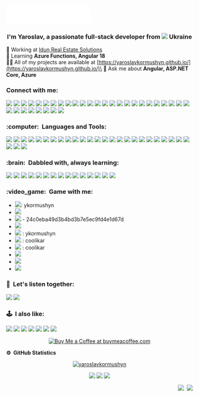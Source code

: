 <img src="images/svg/header_en.svg"></img>

<h3 align="center">I'm Yaroslav, a passionate full-stack developer from <img src="https://github.com/stevenrskelton/flag-icon/blob/master/svg/country-4x3/ua.svg" style="height:20px;" /> Ukraine</h3>

🔭 Working at [Idun Real Estate Solutions](https://idunrealestate.com/)\
🌱 Learning **Azure Functions, Angular 18**\
👨‍💻 All of my projects are available at [https://yaroslavkormushyn.github.io/](https://yaroslavkormushyn.github.io/)\
💬 Ask me about **Angular, ASP.NET Core, Azure**

<h3 align="left">Connect with me:</h3>

[<img src="https://img.shields.io/badge/gmail-%23D14836.svg?&style=for-the-badge&logo=gmail&logoColor=white">](mailto:ykormushyn@gmail.com?subject=Hi%20Yaroslav%20Kormushyn)
[<img src="https://img.shields.io/badge/facebook-%233B5998.svg?&style=for-the-badge&logo=facebook&logoColor=white">](https://www.facebook.com/therealyarko)
[<img src="https://img.shields.io/badge/instagram-%23dc2743.svg?&style=for-the-badge&logo=instagram&logoColor=white">](https://www.instagram.com/therealyarko/)
[<img src="https://img.shields.io/badge/linkedin-%230077B5.svg?&style=for-the-badge&logo=linkedin&logoColor=white">](https://linkedin.com/in/ykormushyn)
[<img src="https://img.shields.io/badge/dev.to-%230A0A0A.svg?&style=for-the-badge&logo=dev.to&logoColor=white">](https://dev.to/yaroslavkormushyn)
[<img src="https://img.shields.io/badge/-Stackoverflow-FE7A16?style=for-the-badge&logo=stack-overflow&logoColor=white">](https://stackoverflow.com/users/13977648)
[<img src="https://img.shields.io/badge/YouTube-%23FF0000.svg?style=for-the-badge&logo=YouTube&logoColor=white">](https://www.youtube.com/channel/UCN0kvXy7zvvYLzp8CpHInFw)
[<img src="https://img.shields.io/badge/XDA--Developers-%23AC6E2F.svg?style=for-the-badge&logo=XDA-Developers&logoColor=white">](https://forum.xda-developers.com/m/coolikar.8426699/)
[<img src="https://img.shields.io/badge/Reddit-%23FF4500.svg?style=for-the-badge&logo=Reddit&logoColor=white">](https://www.reddit.com/user/coolikar)
[<img src="https://img.shields.io/badge/Wikipedia-%23000000.svg?style=for-the-badge&logo=wikipedia&logoColor=white">](https://uk.wikipedia.org/wiki/%D0%9A%D0%BE%D1%80%D0%B8%D1%81%D1%82%D1%83%D0%B2%D0%B0%D1%87:YaroslavKormushyn)
[<img src="https://img.shields.io/badge/Codewars-B1361E?style=for-the-badge&logo=codewars&logoColor=grey">](https://www.codewars.com/users/ykormushyn)
[<img src="https://img.shields.io/badge/Duolingo-%234DC730.svg?style=for-the-badge&logo=Duolingo&logoColor=white">](https://www.duolingo.com/profile/ykormushyn)
[<img src="https://img.shields.io/badge/Microsoft_Learn-258ffa?style=for-the-badge&logo=microsoft&logoColor=white">](https://learn.microsoft.com/uk-ua/users/ykormushyn/)
[<img src="https://img.shields.io/badge/Liberapay-F6C915?style=for-the-badge&logo=liberapay&logoColor=black">](https://liberapay.com/ykormushyn/)
[<img src="https://img.shields.io/badge/Discord-%235865F2.svg?style=for-the-badge&logo=discord&logoColor=white">](https://discord.com/users/yaroslavkormushyn)
[<img src="https://img.shields.io/badge/Goodreads-F3F1EA?style=for-the-badge&logo=goodreads&logoColor=372213">]()
[<img src="https://img.shields.io/badge/-MASTODON-%232B90D9?style=for-the-badge&logo=mastodon&logoColor=white">]()
[<img src="https://img.shields.io/badge/ProtonMail-8B89CC?style=for-the-badge&logo=protonmail&logoColor=white">]()
[<img src="https://img.shields.io/badge/Signal-%23039BE5.svg?style=for-the-badge&logo=Signal&logoColor=white">]()
[<img src="https://img.shields.io/badge/Skype-%2300AFF0.svg?style=for-the-badge&logo=Skype&logoColor=white">]()
[<img src="https://img.shields.io/badge/Telegram-2CA5E0?style=for-the-badge&logo=telegram&logoColor=white">]()
[<img src="https://img.shields.io/badge/Twitch-%239146FF.svg?style=for-the-badge&logo=Twitch&logoColor=white">]()
[<img src="https://img.shields.io/badge/Viber-8B66A9?style=for-the-badge&logo=viber&logoColor=white">]()
[<img src="https://img.shields.io/badge/Apple-%23000000.svg?style=for-the-badge&logo=apple&logoColor=white">]()
[<img src="https://img.shields.io/badge/asus-000080.svg?style=for-the-badge&logo=asus&logoColor=white">]()
[<img src="https://img.shields.io/badge/lenovo-E2231A?style=for-the-badge&logo=lenovo&logoColor=white">]()
[<img src="https://img.shields.io/badge/lg-a50034.svg?style=for-the-badge&logo=lg&logoColor=white">]()
[<img src="https://img.shields.io/badge/OnePlus-%23F5010C.svg?style=for-the-badge&logo=oneplus&logoColor=white">]()
[<img src="https://img.shields.io/badge/Nokia-%23124191.svg?style=for-the-badge&logo=nokia&logoColor=white">]()
[<img src="https://img.shields.io/badge/Samsung-%231428A0.svg?style=for-the-badge&logo=samsung&logoColor=white">]()
[<img src="https://img.shields.io/badge/Xiaomi-%23FF6900.svg?style=for-the-badge&logo=xiaomi&logoColor=white">]()
[<img src="https://img.shields.io/badge/github-%23121011.svg?style=for-the-badge&logo=github&logoColor=white">]()
[<img src="https://img.shields.io/badge/UpWork-6FDA44?style=for-the-badge&logo=Upwork&logoColor=white">]()
    
<h3 align="left">:computer: &nbsp;Languages and Tools:</h3>

[<img src="https://img.shields.io/badge/angular-%23DD0031.svg?style=for-the-badge&logo=angular&logoColor=white">](https://angular.dev/)
[<img src="https://img.shields.io/badge/azure-%230072C6.svg?style=for-the-badge&logo=microsoftazure&logoColor=white">](https://azure.microsoft.com/en-in/)
[<img src="https://img.shields.io/badge/bootstrap-%238511FA.svg?style=for-the-badge&logo=bootstrap&logoColor=white">](https://getbootstrap.com)
[<img src="https://img.shields.io/badge/c%23-%23239120.svg?style=for-the-badge&logo=c-sharp&logoColor=white">](https://learn.microsoft.com/en-us/dotnet/csharp/)
[<img src="https://img.shields.io/badge/css3-%231572B6.svg?style=for-the-badge&logo=css3&logoColor=white">](https://w3schoolsua.github.io/css/index.html#gsc.tab=0)
[<img src="https://img.shields.io/badge/docker-%230db7ed.svg?style=for-the-badge&logo=docker&logoColor=white">](https://www.docker.com/)
[<img src="https://img.shields.io/badge/.NET-5C2D91?style=for-the-badge&logo=.net&logoColor=white">](https://dotnet.microsoft.com/)
[<img src="https://img.shields.io/badge/git-%23F05033.svg?style=for-the-badge&logo=git&logoColor=white">](https://git-scm.com/)
[<img src="https://img.shields.io/badge/html5-%23E34F26.svg?style=for-the-badge&logo=html5&logoColor=white">](https://www.w3.org/html/)
[<img src="https://img.shields.io/badge/javascript-%23323330.svg?style=for-the-badge&logo=javascript&logoColor=%23F7DF1E">](https://developer.mozilla.org/en-US/docs/Web/JavaScript)
[<img src="https://img.shields.io/badge/Microsoft%20SQL%20Server-CC2927?style=for-the-badge&logo=microsoft%20sql%20server&logoColor=white">](https://www.microsoft.com/en-us/sql-server)
[<img src="https://img.shields.io/badge/Postman-FF6C37?style=for-the-badge&logo=postman&logoColor=white">](https://postman.com)
[<img src="https://img.shields.io/badge/SASS-hotpink.svg?style=for-the-badge&logo=SASS&logoColor=white">](https://sass-lang.com)
[<img src="https://img.shields.io/badge/typescript-%23007ACC.svg?style=for-the-badge&logo=typescript&logoColor=white">](https://www.typescriptlang.org/)
[<img src="https://img.shields.io/badge/rxjs-%23B7178C.svg?style=for-the-badge&logo=reactivex&logoColor=white">](https://rxjs.dev/)
[<img src="https://img.shields.io/badge/github%20pages-121013?style=for-the-badge&logo=github&logoColor=white">](https://pages.github.com/)
[<img src="https://img.shields.io/badge/Obsidian-%23483699.svg?style=for-the-badge&logo=obsidian&logoColor=white">](https://obsidian.md/)
[<img src="https://img.shields.io/badge/Visual%20Studio%20Code-0078d7.svg?style=for-the-badge&logo=visual-studio-code&logoColor=white">](https://code.visualstudio.com/)
[<img src="https://img.shields.io/badge/Visual%20Studio-5C2D91.svg?style=for-the-badge&logo=visual-studio&logoColor=white">](https://visualstudio.microsoft.com/)
[<img src="https://img.shields.io/badge/-GraphQL-E10098?style=for-the-badge&logo=graphql&logoColor=white">](https://graphql.org/)
[<img src="https://img.shields.io/badge/markdown-%23000000.svg?style=for-the-badge&logo=markdown&logoColor=white">](https://uk.wikipedia.org/wiki/Markdown)
[<img src="https://img.shields.io/badge/Windows-0078D6?style=for-the-badge&logo=windows&logoColor=white">](https://www.microsoft.com/en-us/windows)
[<img src="https://img.shields.io/badge/Windows%2011-%230079d5.svg?style=for-the-badge&logo=Windows%2011&logoColor=white">](https://www.microsoft.com/uk-ua/software-download/windows11)
[<img src="https://img.shields.io/badge/ESLint-4B3263?style=for-the-badge&logo=eslint&logoColor=white">](https://eslint.org/)
[<img src="https://img.shields.io/badge/homebridge-%23491F59.svg?style=for-the-badge&logo=homebridge&logoColor=white">](https://homebridge.io/)
[<img src="https://img.shields.io/badge/jira-%230A0FFF.svg?style=for-the-badge&logo=jira&logoColor=white">](https://www.atlassian.com/software/jira)
[<img src="https://img.shields.io/badge/plex-%23E5A00D.svg?style=for-the-badge&logo=plex&logoColor=white">](https://www.plex.tv/)
[<img src="https://img.shields.io/badge/-Swagger-%23Clojure?style=for-the-badge&logo=swagger&logoColor=white">](https://swagger.io/)

<h3 align="left">:brain: &nbsp;Dabbled with, always learning:</h3>

[<img src="https://img.shields.io/badge/-cypress-%23E5E5E5?style=for-the-badge&logo=cypress&logoColor=058a5e">](https://www.cypress.io/)
[<img src="https://img.shields.io/badge/Firebase-039BE5?style=for-the-badge&logo=Firebase&logoColor=ffca28">](https://firebase.google.com/)
[<img src="https://img.shields.io/badge/invision-FF3366?style=for-the-badge&logo=invision&logoColor=white">](https://www.invisionapp.com/)
[<img src="https://img.shields.io/badge/jasmine-%238A4182.svg?style=for-the-badge&logo=jasmine&logoColor=white">](https://jasmine.github.io/)
[<img src="https://img.shields.io/badge/jenkins-%232C5263.svg?style=for-the-badge&logo=jenkins&logoColor=white">](https://www.jenkins.io)
[<img src="https://img.shields.io/badge/kubernetes-%23326ce5.svg?style=for-the-badge&logo=kubernetes&logoColor=white">](https://kubernetes.io)
[<img src="https://img.shields.io/badge/Linux-FCC624?style=for-the-badge&logo=linux&logoColor=black">](https://www.linux.org/)
[<img src="https://img.shields.io/badge/postgres-%23316192.svg?style=for-the-badge&logo=postgresql&logoColor=white">](https://www.postgresql.org)
[<img src="https://img.shields.io/badge/webpack-%238DD6F9.svg?style=for-the-badge&logo=webpack&logoColor=black">](https://webpack.js.org)
[<img src="https://img.shields.io/badge/Anaconda-%2344A833.svg?style=for-the-badge&logo=anaconda&logoColor=white">](https://www.anaconda.com/)
[<img src="https://img.shields.io/badge/JWT-black?style=for-the-badge&logo=JSON%20web%20tokens">](https://jwt.io/)
[<img src="https://img.shields.io/badge/NPM-%23CB3837.svg?style=for-the-badge&logo=npm&logoColor=white">](https://www.npmjs.com/)
[<img src="https://img.shields.io/badge/node.js-6DA55F?style=for-the-badge&logo=node.js&logoColor=white">](https://nodejs.org/)
[<img src="https://img.shields.io/badge/c++-%2300599C.svg?style=for-the-badge&logo=c%2B%2B&logoColor=white">](https://cplusplus.com/)
[<img src="https://img.shields.io/badge/python-3670A0?style=for-the-badge&logo=python&logoColor=ffdd54">](https://www.python.org/)

<h3 align="left">:video_game: &nbsp;Game with me:</h3>

- [<img src="https://img.shields.io/badge/battle.net-%2300AEFF.svg?style=for-the-badge&logo=battle.net&logoColor=white">](): ykormushyn
- [<img src="https://img.shields.io/badge/ea-%23000000.svg?style=for-the-badge&logo=ea&logoColor=white">]()
- [<img src="https://img.shields.io/badge/epicgames-%23313131.svg?style=for-the-badge&logo=epicgames&logoColor=white">]() - 24c0eba49d3b4bd3b7e5ec9fd4e1d67d
- [<img src="https://img.shields.io/badge/HumbleBundle-%23494F5C.svg?style=for-the-badge&logo=HumbleBundle&logoColor=white">](https://www.humblebundle.com/membership?refc=C4IjtV)
- [<img src="https://img.shields.io/badge/nVIDIA-%2376B900.svg?style=for-the-badge&logo=nVIDIA&logoColor=white">]() : ykormushyn
- [<img src="https://img.shields.io/badge/PSN-%230070D1.svg?style=for-the-badge&logo=Playstation&logoColor=white">]() : coolikar
- [<img src="https://img.shields.io/badge/SquareEnix-%23ED1C24.svg?style=for-the-badge&logo=SquareEnix&logoColor=white">]() : coolikar
- [<img src="https://img.shields.io/badge/steam-%23000000.svg?style=for-the-badge&logo=steam&logoColor=white">](https://steamcommunity.com/id/coolikar/)
- [<img src="https://img.shields.io/badge/Ubisoft-%23F5F5F5.svg?style=for-the-badge&logo=Ubisoft&logoColor=black">](https://ubisoftconnect.com/en-US/profile/RacoonPoloskun)
- [<img src="https://img.shields.io/badge/Ubisoft-%23F5F5F5.svg?style=for-the-badge&logo=Ubisoft&logoColor=black">](https://ubisoftconnect.com/en-US/profile/RacoonPoloskun)

<h3 align="left">🎵 &nbsp;Let's listen together:</h3>

[<img src="https://img.shields.io/badge/sound%20cloud-FF5500?style=for-the-badge&logo=soundcloud&logoColor=white">](https://soundcloud.com/slavkothehedgehog)
[<img src="https://img.shields.io/badge/YouTube_Music-FF0000?style=for-the-badge&logo=youtube-music&logoColor=white">](https://music.youtube.com/channel/UCN0kvXy7zvvYLzp8CpHInFw)

<h3 align="left">🕹️ &nbsp;I also like:</h3>

[<img src="https://img.shields.io/badge/3DS-D12228?style=for-the-badge&logo=nintendo-3ds&logoColor=white">]()
[<img src="https://img.shields.io/badge/Gamecube-6A5FBB?style=for-the-badge&logo=nintendo-gamecube&logoColor=white">]()
[<img src="https://img.shields.io/badge/Playstation%202-003791?style=for-the-badge&logo=playstation-2&logoColor=white">]()
[<img src="https://img.shields.io/badge/Playstation%203-003791?style=for-the-badge&logo=playstation-3&logoColor=white">]()
[<img src="https://img.shields.io/badge/Playstation%204-003791?style=for-the-badge&logo=playstation-4&logoColor=white">]()
[<img src="https://img.shields.io/badge/Playstation%205-003791?style=for-the-badge&logo=playstation-5&logoColor=white">]()
[<img src="https://img.shields.io/badge/xbox-%23107C10.svg?style=for-the-badge&logo=xbox&logoColor=white">]()

<p align="center">
    <a href="https://www.buymeacoffee.com/ykormushyn">
        <img src="https://cdn.buymeacoffee.com/buttons/v2/default-yellow.png"
             alt="Buy Me a Coffee at buymeacoffee.com"
             data-canonical-src="https://cdn.buymeacoffee.com/buttons/v2/default-yellow.png"
             style="max-width: 100%;">
    </a>
</p>

<b>:gear: &nbsp;GitHub Statistics</b>
<br />
<p align="center"> <a href="https://github.com/ryo-ma/github-profile-trophy"><img
             src="https://github-profile-trophy.vercel.app/?username=yaroslavkormushyn&column=-1&theme=onestar&margin-w=15&margin-h=15"
             alt="yaroslavkormushyn" /></a>
</p>
<p align="center">
    
</p>
<p align="center">
    <img height="137px"
         src="https://github-readme-streak-stats.herokuapp.com/?user=yaroslavkormushyn&hide_border=true&theme=nightowl" />
    <img height="137px"
         src="https://github-readme-stats.vercel.app/api?username=yaroslavkormushyn&hide_title=true&hide_border=true&show_icons=true&include_all_commits=true&count_private=true&line_height=21&theme=nightowl" />
    <img height="137px"
         src="https://github-readme-stats.vercel.app/api/top-langs/?username=yaroslavkormushyn&hide=html&hide_title=true&hide_border=true&layout=compact&langs_count=8&theme=nightowl" />
</p>

<p align="right">
    <img src="https://komarev.com/ghpvc/?username=yaroslavkormushyn&style=plastic&label=Views">
    <img>
    <img src="https://badges.pufler.dev/visits/yaroslavkormushyn/yaroslavkormushyn?color=black&logo=github" />
</p>
